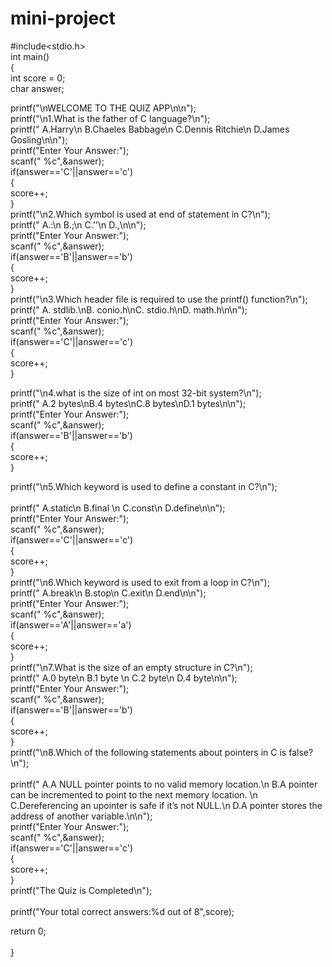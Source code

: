 # mini-project
#include<stdio.h>
<br>
int main()
<br>
{
<br>
  int score = 0;
  <br>
  char answer;
  <br>
  
  printf("\nWELCOME TO THE QUIZ APP\n\n");
  <br>
  printf("\n1.What is the father of C language?\n");
  <br>
  printf(" A.Harry\n B.Chaeles Babbage\n C.Dennis Ritchie\n D.James Gosling\n\n");
  <br>
  printf("Enter Your Answer:");
  <br>
  scanf(" %c",&answer);
  <br>
  if(answer=='C'||answer=='c')
  <br>
  {
  <br>
  	score++;
   <br>
  }
  <br>
  printf("\n2.Which symbol is used at end of statement in C?\n");
  <br>
  printf(" A.:\n B.;\n C.''\n D.,\n\n");
  <br>
  printf("Enter Your Answer:");
  <br>
  scanf(" %c",&answer);	
  <br>
  if(answer=='B'||answer=='b')
  <br>
  {
  <br>
  	score++;
   <br>
  }
  <br>
  printf("\n3.Which header file is required to use the printf() function?\n");
  <br>
  printf(" A. stdlib.\nB. conio.h\nC. stdio.h\nD. math.h\n\n");
  <br>
  printf("Enter Your Answer:");
  <br>
  scanf(" %c",&answer);	
  <br>
  if(answer=='C'||answer=='c')
  <br>
  {
  <br>
  	score++;
   <br>
 }
 <br>
  
  printf("\n4.what is the size of int on most 32-bit system?\n");
  <br>
  printf(" A.2 bytes\nB.4 bytes\nC.8 bytes\nD.1 bytes\n\n");
  <br>
  printf("Enter Your Answer:");
  <br>
  scanf(" %c",&answer);	
  <br>
  if(answer=='B'||answer=='b')
  <br>
  {
  <br>
  	score++;
   <br>
  }
  <br>
  
   printf("\n5.Which keyword is used to define a constant in C?\n");	
   <br>
  printf(" A.static\n B.final \n C.const\n D.define\n\n");
  <br>
  printf("Enter Your Answer:");
  <br>
  scanf(" %c",&answer);
  <br>
  if(answer=='C'||answer=='c')
  <br>
  {
  <br>
  	score++;
   <br>
  }
  <br>
  printf("\n6.Which keyword is used to exit from a loop in C?\n");
  <br>
  printf(" A.break\n B.stop\n C.exit\n D.end\n\n");
  <br>
  printf("Enter Your Answer:");
  <br>
  scanf(" %c",&answer);	
  <br>
  if(answer=='A'||answer=='a')
  <br>
  {
  <br>
  	score++;
   <br>
  }
  <br>
     printf("\n7.What is the size of an empty structure in C?\n");
     <br>
  printf(" A.0 byte\n B.1 byte \n C.2 byte\n D.4 byte\n\n");
  <br>
  printf("Enter Your Answer:");
  <br>
  scanf(" %c",&answer);
  <br>
  if(answer=='B'||answer=='b')
  <br>
  {
  <br>
  	score++;
   <br>
  }
  <br>
     printf("\n8.Which of the following statements about pointers in C is false?\n");	
     <br>
  printf(" A.A NULL pointer points to no valid memory location.\n B.A pointer can be incremented to point to the next memory location. \n C.Dereferencing an upointer is safe if it’s not NULL.\n D.A pointer stores the address of another variable.\n\n");
  <br>
  printf("Enter Your Answer:");
  <br>
  scanf(" %c",&answer);
  <br>
  if(answer=='C'||answer=='c')
  <br>
  {
  <br>
  	score++;
   <br>
  }
  <br>
   printf("The Quiz is Completed\n");	
   <br>
   printf("Your total correct answers:%d out of 8",score);
   <br>
	
return 0;	
<br>
}
<br>
 
